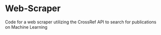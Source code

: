 # Web-Scraper
Code for a web scraper utilizing the CrossRef API to search for publications on Machine Learning

